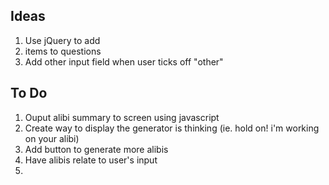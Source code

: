 ## Ideas 

1. Use jQuery to add <li> items to questions
2. Add other input field when user ticks off "other"

## To Do
1. Ouput alibi summary to screen using javascript
2. Create way to display the generator is thinking (ie. hold on! i'm working on your alibi)
3. Add button to generate more alibis
4. Have alibis relate to user's input
5. 